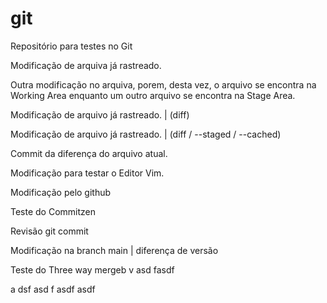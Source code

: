 # git
Repositório para testes no Git

Modificação de arquiva já rastreado.

Outra modificação no arquiva, porem, desta vez, o arquivo se encontra na Working Area
enquanto um outro arquivo se encontra na Stage Area.

Modificação de arquivo já rastreado. | (diff)

Modificação de arquivo já rastreado. | (diff / --staged / --cached)

Commit da diferença do arquivo atual.

Modificação para testar o Editor Vim.

Modificação pelo github

Teste do Commitzen

Revisão git commit

Modificação na branch main | diferença de versão

Teste do Three way mergeb v
asd
fasdf

a
dsf
asd
f
asdf
asdf
